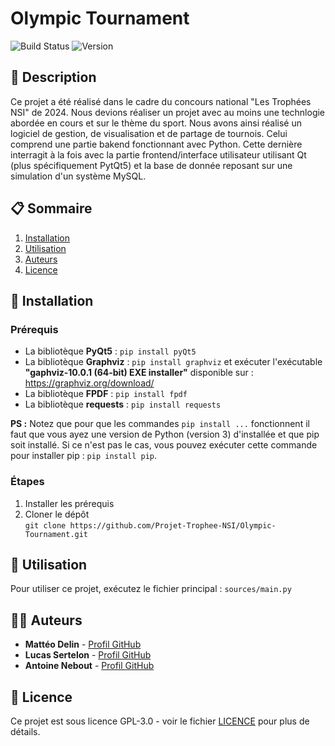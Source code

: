 # Olympic Tournament

![Build Status](https://img.shields.io/badge/build-passing-brightgreen) ![Version](https://img.shields.io/badge/version-1.0.0-blue)

## 📖 Description

Ce projet a été réalisé dans le cadre du concours national "Les Trophées NSI" de 2024. Nous devions réaliser un projet avec au moins une technlogie abordée en cours et sur le thème du sport. Nous avons ainsi réalisé un logiciel de gestion, de visualisation et de partage de tournois. Celui comprend une partie bakend fonctionnant avec Python. Cette dernière interragit à la fois avec la partie frontend/interface utilisateur utilisant Qt (plus spécifiquement PytQt5) et la base de donnée reposant sur une simulation d'un système MySQL.

## 📋 Sommaire

1. [Installation](#installation)
2. [Utilisation](#utilisation)
3. [Auteurs](#auteurs)
4. [Licence](#licence)

## 🚀 Installation

### Prérequis

- La bibliotèque **PyQt5** : ```pip install pyQt5```
- La bibliotèque **Graphviz** : ```pip install graphviz``` et exécuter l'exécutable **"gaphviz-10.0.1 (64-bit) EXE installer"** disponible sur : https://graphviz.org/download/
- La bibliotèque **FPDF** : ```pip install fpdf```
- La bibliotèque **requests** : ```pip install requests```

**PS :** Notez que pour que les commandes ```pip install ...``` fonctionnent il faut que vous ayez une version de Python (version 3) d'installée et que pip soit installé. Si ce n'est pas le cas, vous pouvez exécuter cette commande pour installer pip : ```pip install pip```.

### Étapes

1. Installer les prérequis
2. Cloner le dépôt<br>```git clone https://github.com/Projet-Trophee-NSI/Olympic-Tournament.git```

## 🔧 Utilisation

Pour utiliser ce projet, exécutez le fichier principal : ```sources/main.py```

## 🧑‍💻 Auteurs

- **Mattéo Delin** - [Profil GitHub](https://github.com/gredi07)
- **Lucas Sertelon** - [Profil GitHub](https://github.com/Lublyx)
- **Antoine Nebout** - [Profil GitHub](https://github.com/AntoineNEBOUT)

## 📜 Licence

Ce projet est sous licence GPL-3.0 - voir le fichier [LICENCE](LICENCE) pour plus de détails.
